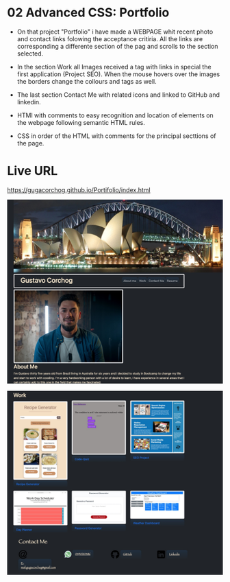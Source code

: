 # 02 Advanced CSS: Portfolio


* On that project "Portfolio" i have made a WEBPAGE whit recent photo and contact links
folowing the acceptance critiria. All the links are corresponding a differente section
of the pag and scrolls to the section selected. 


* In the section Work all Images received a tag with links in special the first application 
(Project SEO). When the mouse hovers over the images the borders change the collours and tags as well.


* The last section Contact Me with related icons and linked to GitHub and linkedin.


* HTMl with comments to easy recognition and location of elements on the webpage following semantic HTML rules.

* CSS in order of the HTML with comments for the principal secttions of the page. 


# Live URL
https://gugacorchog.github.io/Portifolio/index.html

![ScreenShot](https://github.com/gugacorchog/Portifolio/blob/main/assets/images/screenshotweb1.jpg)

![ScreenShot](https://github.com/gugacorchog/Portifolio/blob/main/assets/images/screenshotweb2.jpg)